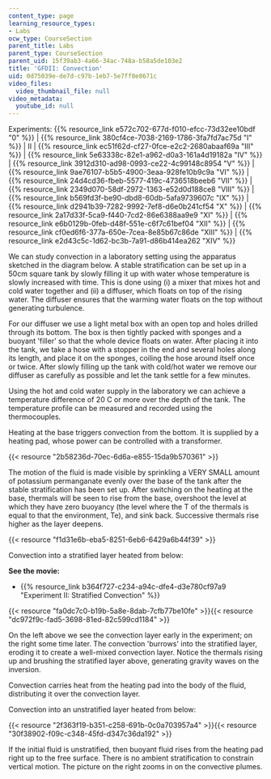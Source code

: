 ```yaml
---
content_type: page
learning_resource_types:
- Labs
ocw_type: CourseSection
parent_title: Labs
parent_type: CourseSection
parent_uid: 15f39ab3-4a66-34ac-748a-b58a5de103e2
title: 'GFDII: Convection'
uid: 0d75039e-de7d-c97b-1eb7-5e7ff0e8671c
video_files:
  video_thumbnail_file: null
video_metadata:
  youtube_id: null
---
```


Experiments: {{% resource_link e572c702-677d-f010-efcc-73d32ee10bdf "0" %}} | {{% resource_link 380cf4ce-7038-2169-1786-3fa7fd7ac75d "I" %}} | II | {{% resource_link ec51f62d-cf27-0fce-e2c2-2680abaaf69a "III" %}} | {{% resource_link 5e63338c-82e1-a962-d0a3-161a4d19182a "IV" %}} | {{% resource_link 3912d310-ad98-0993-ce22-4c99148c8954 "V" %}} | {{% resource_link 9ae76107-b5b5-4900-3eaa-928fe10b9c9a "VI" %}} | {{% resource_link 24d4cd36-fbeb-5577-419c-4736518beeb6 "VII" %}} | {{% resource_link 2349d070-58df-2972-1363-e52d0d188ce8 "VIII" %}} | {{% resource_link b569fd3f-be90-dbd8-60db-5afa9739607c "IX" %}} | {{% resource_link d2941b39-7282-9992-7ef8-d6e0b241cf54 "X" %}} | {{% resource_link 2a17d33f-5ca9-f440-7cd2-86e6388aa9e9 "XI" %}} | {{% resource_link e6b0129b-0feb-d48f-551e-c6f7c61bef04 "XII" %}} | {{% resource_link cf0ed6f6-377a-650e-7cea-8e85b67c86de "XIII" %}} | {{% resource_link e2d43c5c-1d62-bc3b-7a91-d86b414ea262 "XIV" %}}

We can study convection in a laboratory setting using the apparatus sketched in the diagram below. A stable stratification can be set up in a 50cm square tank by slowly filling it up with water whose temperature is slowly increased with time. This is done using (i) a mixer that mixes hot and cold water together and (ii) a diffuser, which floats on top of the rising water. The diffuser ensures that the warming water floats on the top without generating turbulence.

For our diffuser we use a light metal box with an open top and holes drilled through its bottom. The box is then tightly packed with sponges and a buoyant 'filler' so that the whole device floats on water. After placing it into the tank, we take a hose with a stopper in the end and several holes along its length, and place it on the sponges, coiling the hose around itself once or twice. After slowly filling up the tank with cold/hot water we remove our diffuser as carefully as possible and let the tank settle for a few minutes.

Using the hot and cold water supply in the laboratory we can achieve a temperature difference of 20 C or more over the depth of the tank. The temperature profile can be measured and recorded using the thermocouples.

Heating at the base triggers convection from the bottom. It is supplied by a heating pad, whose power can be controlled with a transformer.

{{< resource "2b58236d-70ec-6d6a-e855-15da9b570361" >}}

The motion of the fluid is made visible by sprinkling a VERY SMALL amount of potassium permanganate evenly over the base of the tank after the stable stratification has been set up. After switching on the heating at the base, thermals will be seen to rise from the base, overshoot the level at which they have zero buoyancy (the level where the T of the thermals is equal to that the environment, Te), and sink back. Successive thermals rise higher as the layer deepens.

{{< resource "f1d31e6b-eba5-8251-6eb6-6429a6b44f39" >}} 

Convection into a stratified layer heated from below:

**See the movie:**

*   {{% resource_link b364f727-c234-a94c-dfe4-d3e780cf97a9 "Experiment II: Stratified Convection" %}}

{{< resource "fa0dc7c0-b19b-5a8e-8dab-7cfb77be10fe" >}}{{< resource "dc972f9c-fad5-3698-81ed-82c599cd1184" >}}

On the left above we see the convection layer early in the experiment; on the right some time later. The convection 'burrows' into the stratified layer, eroding it to create a well-mixed convection layer. Notice the thermals rising up and brushing the stratified layer above, generating gravity waves on the inversion.

Convection carries heat from the heating pad into the body of the fluid, distributing it over the convection layer.

Convection into an unstratified layer heated from below:

{{< resource "2f363f19-b351-c258-691b-0c0a703957a4" >}}{{< resource "30f38902-f09c-c348-45fd-d347c36da192" >}}

If the initial fluid is unstratified, then buoyant fluid rises from the heating pad right up to the free surface. There is no ambient stratification to constrain vertical motion. The picture on the right zooms in on the convective plumes.